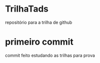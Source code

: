 # TrilhaTads
repositório para a trilha de github

# primeiro commit

commit feito estudando as trilhas para prova
